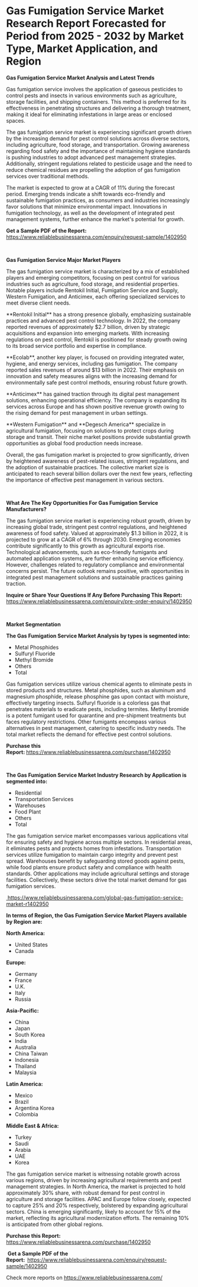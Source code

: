 <p><h1>Gas Fumigation Service Market Research Report Forecasted for Period from 2025 -  2032 by Market Type, Market Application, and Region</h1></p><p><strong>Gas Fumigation Service Market Analysis and Latest Trends</strong></p>
<p><p>Gas fumigation service involves the application of gaseous pesticides to control pests and insects in various environments such as agriculture, storage facilities, and shipping containers. This method is preferred for its effectiveness in penetrating structures and delivering a thorough treatment, making it ideal for eliminating infestations in large areas or enclosed spaces. </p><p>The gas fumigation service market is experiencing significant growth driven by the increasing demand for pest control solutions across diverse sectors, including agriculture, food storage, and transportation. Growing awareness regarding food safety and the importance of maintaining hygiene standards is pushing industries to adopt advanced pest management strategies. Additionally, stringent regulations related to pesticide usage and the need to reduce chemical residues are propelling the adoption of gas fumigation services over traditional methods.</p><p>The market is expected to grow at a CAGR of 11% during the forecast period. Emerging trends indicate a shift towards eco-friendly and sustainable fumigation practices, as consumers and industries increasingly favor solutions that minimize environmental impact. Innovations in fumigation technology, as well as the development of integrated pest management systems, further enhance the market's potential for growth.</p></p>
<p><strong>Get a Sample PDF of the Report:&nbsp;</strong> <a href="https://www.reliablebusinessarena.com/enquiry/request-sample/1402950?utm_campaign=1990&utm_medium=2&utm_source=Github&utm_content=ia&utm_term=12012025&utm_id=gas-fumigation-service">https://www.reliablebusinessarena.com/enquiry/request-sample/1402950</a></p>
<p>&nbsp;</p>
<p><strong>Gas Fumigation Service Major Market Players</strong></p>
<p><p>The gas fumigation service market is characterized by a mix of established players and emerging competitors, focusing on pest control for various industries such as agriculture, food storage, and residential properties. Notable players include Rentokil Initial, Fumigation Service and Supply, Western Fumigation, and Anticimex, each offering specialized services to meet diverse client needs.</p><p>**Rentokil Initial** has a strong presence globally, emphasizing sustainable practices and advanced pest control technology. In 2022, the company reported revenues of approximately $2.7 billion, driven by strategic acquisitions and expansion into emerging markets. With increasing regulations on pest control, Rentokil is positioned for steady growth owing to its broad service portfolio and expertise in compliance.</p><p>**Ecolab**, another key player, is focused on providing integrated water, hygiene, and energy services, including gas fumigation. The company reported sales revenues of around $13 billion in 2022. Their emphasis on innovation and safety measures aligns with the increasing demand for environmentally safe pest control methods, ensuring robust future growth.</p><p>**Anticimex** has gained traction through its digital pest management solutions, enhancing operational efficiency. The company is expanding its services across Europe and has shown positive revenue growth owing to the rising demand for pest management in urban settings.</p><p>**Western Fumigation** and **Degesch America** specialize in agricultural fumigation, focusing on solutions to protect crops during storage and transit. Their niche market positions provide substantial growth opportunities as global food production needs increase.</p><p>Overall, the gas fumigation market is projected to grow significantly, driven by heightened awareness of pest-related issues, stringent regulations, and the adoption of sustainable practices. The collective market size is anticipated to reach several billion dollars over the next few years, reflecting the importance of effective pest management in various sectors.</p></p>
<p>&nbsp;</p>
<p><strong>What Are The Key Opportunities For Gas Fumigation Service Manufacturers?</strong></p>
<p><p>The gas fumigation service market is experiencing robust growth, driven by increasing global trade, stringent pest control regulations, and heightened awareness of food safety. Valued at approximately $1.3 billion in 2022, it is projected to grow at a CAGR of 6% through 2030. Emerging economies contribute significantly to this growth as agricultural exports rise. Technological advancements, such as eco-friendly fumigants and automated application systems, are further enhancing service efficiency. However, challenges related to regulatory compliance and environmental concerns persist. The future outlook remains positive, with opportunities in integrated pest management solutions and sustainable practices gaining traction.</p></p>
<p><strong>Inquire or Share Your Questions If Any Before Purchasing This Report:</strong> <a href="https://www.reliablebusinessarena.com/enquiry/pre-order-enquiry/1402950?utm_campaign=1990&utm_medium=2&utm_source=Github&utm_content=ia&utm_term=12012025&utm_id=gas-fumigation-service">https://www.reliablebusinessarena.com/enquiry/pre-order-enquiry/1402950</a></p>
<p>&nbsp;</p>
<p><strong>Market Segmentation</strong></p>
<p><strong>The Gas Fumigation Service Market Analysis by types is segmented into:</strong></p>
<p><ul><li>Metal Phosphides</li><li>Sulfuryl Fluoride</li><li>Methyl Bromide</li><li>Others</li><li>Total</li></ul></p>
<p><p>Gas fumigation services utilize various chemical agents to eliminate pests in stored products and structures. Metal phosphides, such as aluminum and magnesium phosphide, release phosphine gas upon contact with moisture, effectively targeting insects. Sulfuryl fluoride is a colorless gas that penetrates materials to eradicate pests, including termites. Methyl bromide is a potent fumigant used for quarantine and pre-shipment treatments but faces regulatory restrictions. Other fumigants encompass various alternatives in pest management, catering to specific industry needs. The total market reflects the demand for effective pest control solutions.</p></p>
<p><strong>Purchase this Report:&nbsp;</strong><a href="https://www.reliablebusinessarena.com/purchase/1402950?utm_campaign=1990&utm_medium=2&utm_source=Github&utm_content=ia&utm_term=12012025&utm_id=gas-fumigation-service">https://www.reliablebusinessarena.com/purchase/1402950</a></p>
<p>&nbsp;</p>
<p><strong>The Gas Fumigation Service Market Industry Research by Application is segmented into:</strong></p>
<p><ul><li>Residential</li><li>Transportation Services</li><li>Warehouses</li><li>Food Plant</li><li>Others</li><li>Total</li></ul></p>
<p><p>The gas fumigation service market encompasses various applications vital for ensuring safety and hygiene across multiple sectors. In residential areas, it eliminates pests and protects homes from infestations. Transportation services utilize fumigation to maintain cargo integrity and prevent pest spread. Warehouses benefit by safeguarding stored goods against pests, while food plants ensure product safety and compliance with health standards. Other applications may include agricultural settings and storage facilities. Collectively, these sectors drive the total market demand for gas fumigation services.</p></p>
<p><a href="https://www.reliablebusinessarena.com/global-gas-fumigation-service-market-r1402950?utm_campaign=1990&utm_medium=2&utm_source=Github&utm_content=ia&utm_term=12012025&utm_id=gas-fumigation-service">&nbsp;https://www.reliablebusinessarena.com/global-gas-fumigation-service-market-r1402950</a></p>
<p><strong>In terms of Region, the Gas Fumigation Service Market Players available by Region are:</strong></p>
<p>
    <p> <strong> North America: </strong>
        <ul>
            <li>United States</li>
            <li>Canada</li>
        </ul>
        </p> 
    <p> <strong> Europe: </strong>
        <ul>
            <li>Germany</li>
            <li>France</li>
            <li>U.K.</li>
            <li>Italy</li>
            <li>Russia</li>
        </ul>
        </p> 
    <p> <strong> Asia-Pacific: </strong>
        <ul>
            <li>China</li>
            <li>Japan</li>
            <li>South Korea</li>
            <li>India</li>
            <li>Australia</li>
            <li>China Taiwan</li>
            <li>Indonesia</li>
            <li>Thailand</li>
            <li>Malaysia</li>
        </ul>
        </p> 
    <p> <strong> Latin America: </strong>
        <ul>
            <li>Mexico</li>
            <li>Brazil</li>
            <li>Argentina Korea</li>
            <li>Colombia</li>
        </ul>
        </p> 
    <p> <strong> Middle East & Africa: </strong>
        <ul>
            <li>Turkey</li>
            <li>Saudi</li>
            <li>Arabia</li>
            <li>UAE</li>
            <li>Korea</li>
        </ul>
    </p>
    </p>
<p><p>The gas fumigation service market is witnessing notable growth across various regions, driven by increasing agricultural requirements and pest management strategies. In North America, the market is projected to hold approximately 30% share, with robust demand for pest control in agriculture and storage facilities. APAC and Europe follow closely, expected to capture 25% and 20% respectively, bolstered by expanding agricultural sectors. China is emerging significantly, likely to account for 15% of the market, reflecting its agricultural modernization efforts. The remaining 10% is anticipated from other global regions.</p></p>
<p><strong>Purchase this Report: </strong><a href="https://www.reliablebusinessarena.com/purchase/1402950?utm_campaign=1990&utm_medium=2&utm_source=Github&utm_content=ia&utm_term=12012025&utm_id=gas-fumigation-service">https://www.reliablebusinessarena.com/purchase/1402950</a></p>
<p>&nbsp;<strong>Get a Sample PDF of the Report:&nbsp;&nbsp;</strong><a href="https://www.reliablebusinessarena.com/enquiry/request-sample/1402950?utm_campaign=1990&utm_medium=2&utm_source=Github&utm_content=ia&utm_term=12012025&utm_id=gas-fumigation-service">https://www.reliablebusinessarena.com/enquiry/request-sample/1402950</a></p>
<p><strong></strong></p>
<p>Check more reports on <a href="https://www.reliablebusinessarena.com/?utm_campaign=1990&utm_medium=2&utm_source=Github&utm_content=ia&utm_term=12012025&utm_id=gas-fumigation-service">https://www.reliablebusinessarena.com/</a></p>